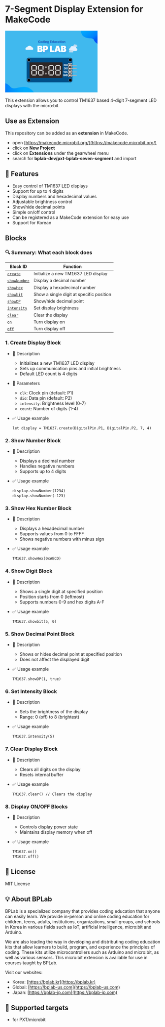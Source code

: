 # 7-Segment Display Extension for MakeCode

![7-Segment Image](./icon.png)

This extension allows you to control TM1637 based 4-digit 7-segment LED displays with the micro:bit.

## Use as Extension

This repository can be added as an **extension** in MakeCode.

- open [https://makecode.microbit.org/](https://makecode.microbit.org/)
- click on **New Project**
- click on **Extensions** under the gearwheel menu
- search for **bplab-dev/pxt-bplab-seven-segment** and import

## 🚀 Features

- Easy control of TM1637 LED displays
- Support for up to 4 digits
- Display numbers and hexadecimal values
- Adjustable brightness control
- Show/hide decimal points
- Simple on/off control
- Can be registered as a MakeCode extension for easy use
- Support for Korean

## Blocks

### 🔍 Summary: What each block does

| **Block ID**                 | **Function**                                   |
|-----------------------------|-----------------------------------------------|
| [`create`](#1-create-display-block) | Initialize a new TM1637 LED display |
| [`showNumber`](#2-show-number-block) | Display a decimal number |
| [`showHex`](#3-show-hex-number-block) | Display a hexadecimal number |
| [`showbit`](#4-show-digit-block) | Show a single digit at specific position |
| [`showDP`](#5-show-decimal-point-block) | Show/hide decimal point |
| [`intensity`](#6-set-intensity-block) | Set display brightness |
| [`clear`](#7-clear-display-block) | Clear the display |
| [`on`](#8-display-onoff-blocks) | Turn display on |
| [`off`](#8-display-onoff-blocks) | Turn display off |

### 1. Create Display Block

- 🔹 Description
  - Initializes a new TM1637 LED display
  - Sets up communication pins and initial brightness
  - Default LED count is 4 digits

- 🔹 Parameters
  - `clk`: Clock pin (default: P1)
  - `dio`: Data pin (default: P2)
  - `intensity`: Brightness level (0-7)
  - `count`: Number of digits (1-4)

- ✅ Usage example

  ```blocks
  let display = TM1637.create(DigitalPin.P1, DigitalPin.P2, 7, 4)
  ```

### 2. Show Number Block

- 🔹 Description
  - Displays a decimal number
  - Handles negative numbers
  - Supports up to 4 digits

- ✅ Usage example

  ```blocks
  display.showNumber(1234)
  display.showNumber(-123)
  ```

### 3. Show Hex Number Block

- 🔹 Description
  - Displays a hexadecimal number
  - Supports values from 0 to FFFF
  - Shows negative numbers with minus sign

- ✅ Usage example

  ```blocks
  TM1637.showHex(0xABCD)
  ```

### 4. Show Digit Block

- 🔹 Description
  - Shows a single digit at specified position
  - Position starts from 0 (leftmost)
  - Supports numbers 0-9 and hex digits A-F

- ✅ Usage example

  ```blocks
  TM1637.showbit(5, 0)
  ```

### 5. Show Decimal Point Block

- 🔹 Description
  - Shows or hides decimal point at specified position
  - Does not affect the displayed digit

- ✅ Usage example

  ```blocks
  TM1637.showDP(1, true)
  ```

### 6. Set Intensity Block

- 🔹 Description
  - Sets the brightness of the display
  - Range: 0 (off) to 8 (brightest)

- ✅ Usage example

  ```blocks
  TM1637.intensity(5)
  ```

### 7. Clear Display Block

- 🔹 Description
  - Clears all digits on the display
  - Resets internal buffer

- ✅ Usage example

  ```blocks
  TM1637.clear() // Clears the display
  ```

### 8. Display ON/OFF Blocks

- 🔹 Description
  - Controls display power state
  - Maintains display memory when off

- ✅ Usage example

  ```blocks
  TM1637.on()
  TM1637.off()
  ```

## 📜 License

MIT License

## 💡 About BPLab

BPLab is a specialized company that provides coding education that anyone can easily learn. We provide in-person and online coding education for children, teens, adults, institutions, organizations, small groups, and schools in Korea in various fields such as IoT, artificial intelligence, micro:bit and Arduino.

We are also leading the way in developing and distributing coding education kits that allow learners to build, program, and experience the principles of coding. These kits utilize microcontrollers such as Arduino and micro:bit, as well as various sensors. This micro:bit extension is available for use in courses taught by BPLab.

Visit our websites:

- Korea: [https://bplab.kr](https://bplab.kr)
- Global: [https://bplab-us.com](https://bplab-us.com)
- Japan: [https://bplab-jp.com](https://bplab-jp.com)

## 📍 Supported targets

- for PXT/microbit

<script src="https://makecode.com/gh-pages-embed.js"></script><script>makeCodeRender("{{ site.makecode.home_url }}", "{{ site.github.owner_name }}/{{ site.github.repository_name }}");</script>
